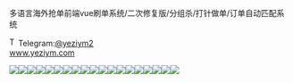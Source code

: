 多语言海外抢单前端vue刷单系统/二次修复版/分组杀/打针做单/订单自动匹配系统<p dir="auto"><a target="_blank" rel="noopener noreferrer nofollow" href="https://camo.githubusercontent.com/d614d90677fbc2e34c7c62ebc68c82379d87a57c4beaf05af65fec7ba6b72e36/68747470733a2f2f63646e2d69636f6e732d706e672e666c617469636f6e2e636f6d2f3531322f323131312f323131313634362e706e67"><img src="https://camo.githubusercontent.com/d614d90677fbc2e34c7c62ebc68c82379d87a57c4beaf05af65fec7ba6b72e36/68747470733a2f2f63646e2d69636f6e732d706e672e666c617469636f6e2e636f6d2f3531322f323131312f323131313634362e706e67" alt="Telegram Icon" style="width: 16px; max-width: 100%;" data-canonical-src="https://cdn-icons-png.flaticon.com/512/2111/2111646.png"></a>Telegram:<a href="https://t.me/yeziym2" rel="nofollow">@yeziym2</a><br><a href="https://www.yeziym.com/">www.yeziym.com</a></p><img src="https://github.com/yeziym/O0ifmxexQk/blob/main/8LRp3.png"><img src="https://github.com/yeziym/O0ifmxexQk/blob/main/EDnn7.png"><img src="https://github.com/yeziym/O0ifmxexQk/blob/main/G0Qz1.png"><img src="https://github.com/yeziym/O0ifmxexQk/blob/main/TuS9Y.png"><img src="https://github.com/yeziym/O0ifmxexQk/blob/main/8Ox33.png"><img src="https://github.com/yeziym/O0ifmxexQk/blob/main/2HA1j.png"><img src="https://github.com/yeziym/O0ifmxexQk/blob/main/TdAIS.png"><img src="https://github.com/yeziym/O0ifmxexQk/blob/main/ig0oT.png"><img src="https://github.com/yeziym/O0ifmxexQk/blob/main/uVOKh.png"><img src="https://github.com/yeziym/O0ifmxexQk/blob/main/HPWVo.png"><img src="https://github.com/yeziym/O0ifmxexQk/blob/main/p5jeZ.png"><img src="https://github.com/yeziym/O0ifmxexQk/blob/main/owvyp.png"><img src="https://github.com/yeziym/O0ifmxexQk/blob/main/BhtcF.png"><img src="https://github.com/yeziym/O0ifmxexQk/blob/main/908hI.png"><img src="https://github.com/yeziym/O0ifmxexQk/blob/main/XmOPS.png"><img src="https://github.com/yeziym/O0ifmxexQk/blob/main/X3cxs.png"><img src="https://github.com/yeziym/O0ifmxexQk/blob/main/JwLNk.png"><img src="https://github.com/yeziym/O0ifmxexQk/blob/main/GFQqZ.png"><img src="https://github.com/yeziym/O0ifmxexQk/blob/main/GvaDx.png">